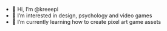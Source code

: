 - 👋 Hi, I’m @kreeepi
- 👀 I’m interested in design, psychology and video games
- 🌱 I’m currently learning how to create pixel art game assets

<!---
kreeepi/kreeepi is a ✨ special ✨ repository because its `README.md` (this file) appears on your GitHub profile.
You can click the Preview link to take a look at your changes.
--->

